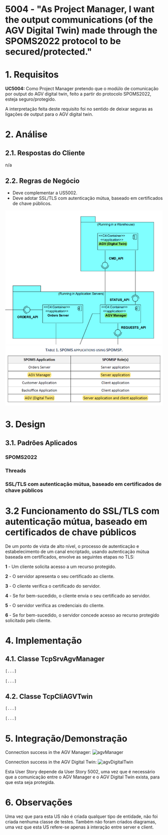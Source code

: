 # 5004 - "As Project Manager, I want the output communications (of the AGV Digital Twin) made through the SPOMS2022 protocol to be secured/protected."



# 1. Requisitos


**UC5004:** Como Project Manager pretendo que o modúlo de comunicação por output do AGV digital twin, feito a partir do protocolo SPOMS2022, esteja seguro/protegido.

A interpretação feita deste requisito foi no sentido de deixar seguras as ligações de output para o AGV digital twin.


# 2. Análise

## 2.1. Respostas do Cliente

n/a


## 2.2. Regras de Negócio

* Deve complementar a US5002.
* Deve adotar SSL/TLS com autenticação mútua, baseado em certificados de chave públicos.

![AGVManagerETwin](AGVManagerETwin.png)
![SPOMSP](spomsp.png)


# 3. Design


## 3.1. Padrões Aplicados


### SPOMS2022

### Threads

### SSL/TLS com autenticação mútua, baseado em certificados de chave públicos


# 3.2 Funcionamento do SSL/TLS com autenticação mútua, baseado em certificados de chave públicos

De um ponto de vista de alto nível, o processo de autenticação e estabelecimento de um canal encriptado, usando autenticação mútua baseada em certificados, envolve as seguintes etapas no TLS:

**1** - Um cliente solicita acesso a um recurso protegido.

**2** - O servidor apresenta o seu certificado ao cliente.

**3** - O cliente verifica o certificado do servidor.

**4** - Se for bem-sucedido, o cliente envia o seu certificado ao servidor.

**5** - O servidor verifica as credenciais do cliente.

**6** - Se for bem-sucedido, o servidor concede acesso ao recurso protegido solicitado pelo cliente.


# 4. Implementação

## 4.1. Classe TcpSrvAgvManager


    [...]
        
    [...]


## 4.2. Classe TcpCliAGVTwin


    [...]
        
    [...]


# 5. Integração/Demonstração

Connection success in the AGV Manager:
![agvManager](agvManager.png)

Connection success in the AGV Digital Twin:
![agvDigitalTwin](agvDigitalTwin.png)

Esta User Story depende da User Story 5002, uma vez que é necessário que a comunicação entre o AGV Manager e o AGV Digital Twin exista, para que esta seja protegida.

# 6. Observações

Uma vez que para esta US não é criada qualquer tipo de entidade, não foi criada nenhuma classe de testes.
Também não foram criados diagramas, uma vez que esta US refere-se apenas à interação entre server e client.